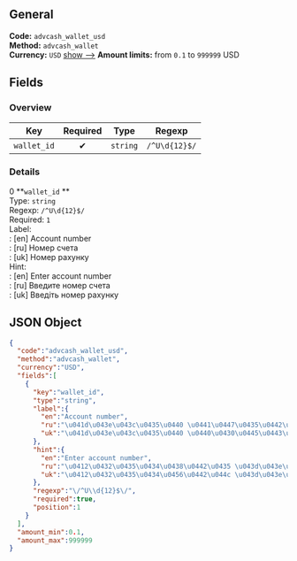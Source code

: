 
## General 
**Code:** `advcash_wallet_usd`  
**Method:** `advcash_wallet`  
**Currency:** `USD` [show -->]() 
**Amount limits:** from `0.1`  to `999999`  USD 
## Fields 

### Overview 

|Key|Required|Type|Regexp| 
|:---:|:---:|:---:|:---:| 
|`wallet_id` |✔ |`string` |`/^U\d{12}$/` | 
 

### Details 
0 **`wallet_id` **  
Type: `string`  
Regexp: `/^U\d{12}$/`  
Required: `1`  
Label:  
: [en] Account number  
: [ru] Номер счета  
: [uk] Номер рахунку  
Hint:  
: [en] Enter account number  
: [ru] Введите номер счета  
: [uk] Введіть номер рахунку  

## JSON Object 

```json
{
  "code":"advcash_wallet_usd",
  "method":"advcash_wallet",
  "currency":"USD",
  "fields":[
    {
      "key":"wallet_id",
      "type":"string",
      "label":{
        "en":"Account number",
        "ru":"\u041d\u043e\u043c\u0435\u0440 \u0441\u0447\u0435\u0442\u0430",
        "uk":"\u041d\u043e\u043c\u0435\u0440 \u0440\u0430\u0445\u0443\u043d\u043a\u0443"
      },
      "hint":{
        "en":"Enter account number",
        "ru":"\u0412\u0432\u0435\u0434\u0438\u0442\u0435 \u043d\u043e\u043c\u0435\u0440 \u0441\u0447\u0435\u0442\u0430",
        "uk":"\u0412\u0432\u0435\u0434\u0456\u0442\u044c \u043d\u043e\u043c\u0435\u0440 \u0440\u0430\u0445\u0443\u043d\u043a\u0443"
      },
      "regexp":"\/^U\\d{12}$\/",
      "required":true,
      "position":1
    }
  ],
  "amount_min":0.1,
  "amount_max":999999
}
```  
